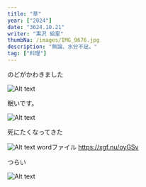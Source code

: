 ```yaml
---
title: "草"
year: ["2024"]
date: "3624.10.21"
writer: "黒沢 絵里"
thumbNa: /images/IMG_9676.jpg
description: "無論、水分不足。"
tag: ["料理"]
---
```




のどがかわきました



![Alt text](/images/IMG_9714.jpg)



眠いです。



![Alt text](/images/IMG_9719.jpg)



死にたくなってきた



![Alt text](/images/履歴書0001.jpg)
wordファイル <https://xgf.nu/oyGSv>



つらい


![Alt text](/images/IMG_9725.png)



